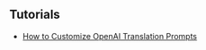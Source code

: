 <div class="sponsor-container"></div>
<div class="ww-ads wwads-cn wwads-horizontal" data-id="327"></div>

<h2>Tutorials</h2>

* [How to Customize OpenAI Translation Prompts](/ja/tutorial/how_to_customize_translation_prompts.md)
